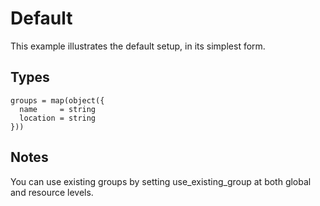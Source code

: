 # Default

This example illustrates the default setup, in its simplest form.

## Types

```hcl
groups = map(object({
  name     = string
  location = string
}))
```

## Notes

You can use existing groups by setting use_existing_group at both global and resource levels.
